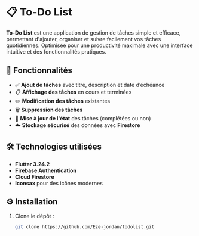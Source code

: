 # 📋 To-Do List  

**To-Do List** est une application de gestion de tâches simple et efficace, permettant d'ajouter, organiser et suivre facilement vos tâches quotidiennes. Optimisée pour une productivité maximale avec une interface intuitive et des fonctionnalités pratiques.  

## 🚀 Fonctionnalités  
- ✅ **Ajout de tâches** avec titre, description et date d’échéance  
- 📋 **Affichage des tâches** en cours et terminées  
- ✏️ **Modification des tâches** existantes  
- 🗑️ **Suppression des tâches**  
- 🔄 **Mise à jour de l'état** des tâches (complétées ou non)  
- ☁️ **Stockage sécurisé** des données avec **Firestore**  

## 🛠️ Technologies utilisées  
- **Flutter 3.24.2**  
- **Firebase Authentication**  
- **Cloud Firestore**  
- **Iconsax** pour des icônes modernes  

## ⚙️ Installation  
1. Clone le dépôt :  
   ```bash
   git clone https://github.com/Eze-jordan/todolist.git
